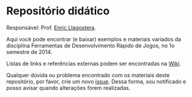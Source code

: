 # Repositório didático

Responsável: Prof. [Enric Llagostera](http://enric.llagostera.com.br).

Aqui você pode encontrar (e baixar) exemplos e materiais variados da disciplina Ferramentas de Desenvolvimento Rápido de Jogos, no 1o semestre de 2014.

Listas de links e referências externas podem ser encontradas na [Wiki](https://github.com/enricllagostera/Ferramentas1SEM2014/wiki). 

Qualquer dúvida ou problema encontrado com os materiais deste repositório, por favor, crie um novo [issue](https://github.com/enricllagostera/Ferramentas1SEM2014/issues). Dessa forma, sou notificado e posso avisar quando alterações forem realizadas.
